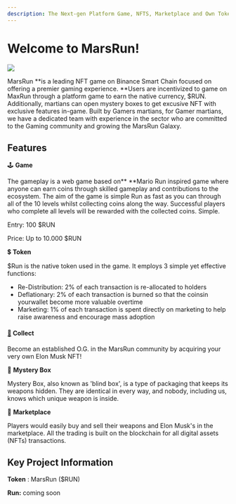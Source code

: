 ```yaml
---
description: The Next-gen Platform Game, NFTS, Marketplace and Own Token on BSC 🚀
---
```


# Welcome to MarsRun!

![](<.gitbook/assets/space-g3a7b82fa1\_1920 (2).jpg>)

MarsRun **is a leading NFT game on Binance Smart Chain focused on offering a premier gaming experience. **Users are incentivized to game on MaxRun through a platform game to earn the native currency, $RUN. Additionally, martians can open mystery boxes to get excusive NFT with exclusive features in-game. Built by Gamers martians, for Gamer martians, we have a dedicated team with experience in the sector who are committed to the Gaming community and growing the MarsRun Galaxy.

## Features

🕹️ **Game**

The gameplay is a web game based on** **Mario Run inspired game where anyone can earn coins through skilled gameplay and contributions to the ecosystem. The aim of the game is simple Run as fast as you can through all of the 10 levels whilst collecting coins along the way. Successful players who complete all levels will be rewarded with the collected coins. Simple.

Entry: 100 $RUN

Price: Up to 10.000 $RUN

​💲 **Token**

$Run is the native token used in the game. It employs 3 simple yet effective functions:

* Re-Distribution: 2% of each transaction is re-allocated to holders
* Deflationary: 2% of each transaction is burned so that the coinsin yourwallet become more valuable overtime
* Marketing: 1% of each transaction is spent directly on marketing to help raise awareness and encourage mass adoption

#### ****[🗿](https://emojipedia.org/moai/)** Collect**

Become an established O.G. in the MarsRun community by acquiring your very own Elon Musk NFT!&#x20;

**🎁** **Mystery Box**

Mystery Box, also known as 'blind box', is a type of packaging that keeps its weapons hidden. They are identical in every way, and nobody, including us, knows which unique weapon is inside.

🛒 **Marketplace**

Players would easily buy and sell their weapons and Elon Musk's in the marketplace. All the trading is built on the blockchain for all digital assets (NFTs) transactions.

## **Key Project Information**

**Token** : MarsRun ($RUN)

**Run:** coming soon
